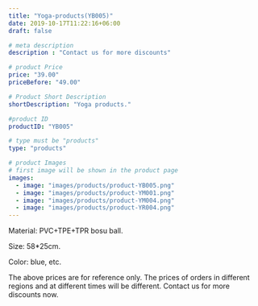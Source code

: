 ```yaml
---
title: "Yoga-products(YB005)"
date: 2019-10-17T11:22:16+06:00
draft: false

# meta description
description : "Contact us for more discounts"

# product Price
price: "39.00"
priceBefore: "49.00"

# Product Short Description
shortDescription: "Yoga products."

#product ID
productID: "YB005"

# type must be "products"
type: "products"

# product Images
# first image will be shown in the product page
images:
  - image: "images/products/product-YB005.png"
  - image: "images/products/product-YM001.png"
  - image: "images/products/product-YM004.png"
  - image: "images/products/product-YR004.png"
---
```


Material: PVC+TPE+TPR bosu ball.

Size: 58\*25cm.

Color: blue, etc.

The above prices are for reference only. The prices of orders in different regions and at different times will be different. Contact us for more discounts now. 
